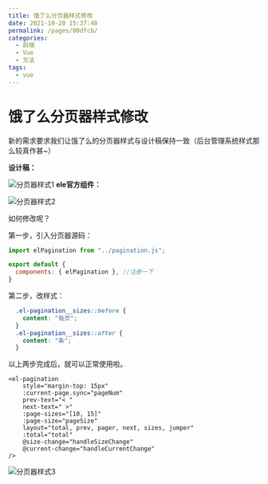 ```yaml
---
title: 饿了么分页器样式修改
date: 2021-10-20 15:37:48
permalink: /pages/00dfcb/
categories:
  - 前端
  - Vue
  - 方法
tags:
  - vue
---
```

# 饿了么分页器样式修改

新的需求要求我们让饿了么的分页器样式与设计稿保持一致（后台管理系统样式那么较真作甚~）

**设计稿：**

![分页器样式1](/blog/images/093.png)
**ele官方组件：**

![分页器样式2](/blog/images/092.png)

如何修改呢？

第一步，引入分页器源码：

```js
import elPagination from "../pagination.js"; 

export default {
  components: { elPagination }, //注册一下
}
```

第二步，改样式：

```css
  .el-pagination__sizes::before {
    content: "每页";
  }
  .el-pagination__sizes::after {
    content: "条";
  }
```

以上两步完成后，就可以正常使用啦。

```vue
<el-pagination
	style="margin-top: 15px"
	:current-page.sync="pageNum"
	prev-text="< "
	next-text=" >"
	:page-sizes="[10, 15]"
	:page-size="pageSize"
	layout="total, prev, pager, next, sizes, jumper"
	:total="total"
	@size-change="handleSizeChange"
	@current-change="handleCurrentChange"
/>
```

![分页器样式3](/blog/images/091.png)
